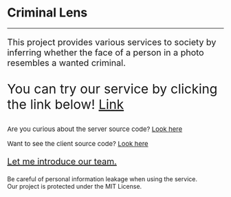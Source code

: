 <h1> Criminal Lens </h1>

<hr>

<p style="font-size: 20px;">
    This project provides various services to society by inferring whether the face of a person in a photo resembles a wanted criminal.
</p>
<p style="font-size: 30px;">
    You can try our service by clicking the link below! <a href="https://crimilens.streamlit.app/">Link</a>
</p>
<p style="font-size: 15px;">
    Are you curious about the server source code? <a href="https://github.com/brainai-tteokbokki/criminal-lens/tree/server">Look here</a>
</p>
<p style="font-size: 15px;">
    Want to see the client source code? <a href="https://github.com/brainai-tteokbokki/criminal-lens/tree/server">Look here</a>
</p>

<p style="font-size: 20px;">
    <a href="https://sites.google.com/view/teamtteokbokki/home-%ED%99%88">Let me introduce our team.</a>
</p>

<p>
    Be careful of personal information leakage when using the service.<br>
    Our project is protected under the MIT License.
</p>
